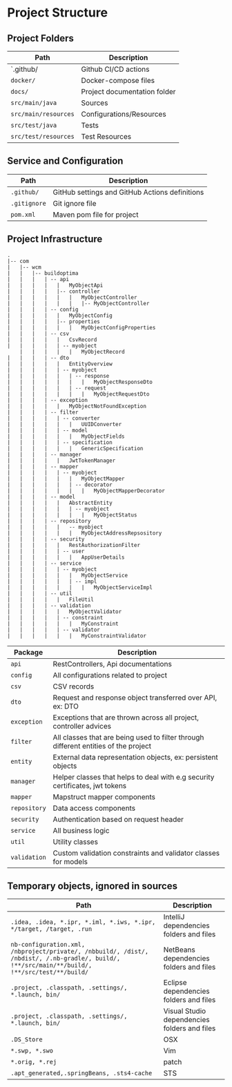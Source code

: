 # Project Structure

## Project Folders

| Path                 | Description                  |
|----------------------|------------------------------|
| `.github/            | Github CI/CD actions         |
| `docker/`            | Docker-compose files         |
| `docs/`              | Project documentation folder |
| `src/main/java`      | Sources                      |
| `src/main/resources` | Configurations/Resources     |
| `src/test/java`      | Tests                        |
| `src/test/resources` | Test Resources               |

## Service and Configuration

| Path         | Description                                    |
|--------------| ---------------------------------------------- |
| `.github/`   | GitHub settings and GitHub Actions definitions |
| `.gitignore` | Git ignore file                                |
| `pom.xml`    | Maven pom file for project                     |


## Project Infrastructure

```..  code::
.
|-- com
|   |-- wcm
|   |   |-- buildoptima
|   |   |   | -- api
|   |   |   |   |   MyObjectApi
|   |   |   |   |-- controller
|   |   |   |   |   |   MyObjectController
|   |   |   |   |   |   |-- MyObjectController
|   |   |   | -- config
|   |   |   |   |   MyObjectConfig
|   |   |   |   |-- properties
|   |   |   |   |   |   MyObjectConfigProperties
|   |   |   | -- csv
|   |   |   |   |   CsvRecord
|   |   |   |   | -- myobject
    |   |   |   |   |   MyObjectRecord 
|   |   |   | -- dto
|   |   |   |   |   EntityOverview
|   |   |   |   | -- myobject
|   |   |   |   |   | -- response
|   |   |   |   |   |   |   MyObjectResponseDto
|   |   |   |   |   | -- request
|   |   |   |   |   |   |   MyObjectRequestDto
|   |   |   | -- exception
|   |   |   |   |   MyObjectNotFoundException
|   |   |   | -- filter
|   |   |   |   | -- converter
|   |   |   |   |   |   UUIDConverter
|   |   |   |   | -- model
|   |   |   |   |   |   MyObjectFields
|   |   |   |   | -- specification
|   |   |   |   |   |   GenericSpecification   
|   |   |   | -- manager
|   |   |   |   |   JwtTokenManager
|   |   |   | -- mapper
|   |   |   |   | -- myobject
|   |   |   |   |   |   MyObjectMapper
|   |   |   |   |   | -- decorator
|   |   |   |   |   |   |   MyObjectMapperDecorator
|   |   |   | -- model
|   |   |   |   |   AbstractEntity
|   |   |   |   |   | -- myobject
|   |   |   |   |   |   |   MyObjectStatus
|   |   |   | -- repository
|   |   |   |   |   -- myobject
|   |   |   |   |   |   MyObjectAddressRepsository
|   |   |   | -- security
|   |   |   |   |   RestAuthorizationFilter
|   |   |   |   | -- user
|   |   |   |   |   |   AppUserDetails
|   |   |   | -- service
|   |   |   |   | -- myobject
|   |   |   |   |   |   MyObjectService
|   |   |   |   |   | -- impl
|   |   |   |   |   |   |   MyObjectServiceImpl
|   |   |   | -- util
|   |   |   |   |   FileUtil
|   |   |   | -- validation
|   |   |   |   |   MyObjectValidator
|   |   |   |   | -- constraint
|   |   |   |   |   |   MyConstraint
|   |   |   |   | -- validator
|   |   |   |   |   |   MyConstraintValidator
```


| Package      | Description                                                                         |
|--------------|-------------------------------------------------------------------------------------|
| `api`        | RestControllers, Api documentations                                                 |
| `config`     | All configurations related to project                                               |
| `csv`        | CSV records                                                                         |
| `dto`        | Request and response object transferred over API, ex: DTO                           |
| `exception`  | Exceptions that are thrown across all project, controller advices                   |
| `filter`     | All classes that are being used to filter through different entities of the project |
| `entity`     | External data representation objects, ex: persistent objects                        |
| `manager`    | Helper classes  that helps to deal with e.g security certificates, jwt tokens       |
| `mapper`     | Mapstruct mapper components                                                         |
| `repository` | Data access components                                                              |
| `security`   | Authentication based on request header                                              |
| `service`    | All business logic                                                                  |
| `util`       | Utility classes                                                                     |
| `validation` | Custom validation constraints and validator classes for models                      |



## Temporary objects, ignored in sources

| Path                                                                                                                                           | Description                                  |
|------------------------------------------------------------------------------------------------------------------------------------------------|----------------------------------------------|
| `.idea, .idea, *.ipr, *.iml, *.iws, *.ipr, */target, /target, .run`                                                                            | IntelliJ dependencies folders and files      |
| `nb-configuration.xml, /nbproject/private/, /nbbuild/, /dist/, /nbdist/, /.nb-gradle/, build/, !**/src/main/**/build/, !**/src/test/**/build/` | NetBeans dependencies folders and files      |
| `.project, .classpath, .settings/, *.launch, bin/`                                                                                             | Eclipse dependencies folders and files       |
| `.project, .classpath, .settings/, *.launch, bin/`                                                                                             | Visual Studio dependencies folders and files |
| `.DS_Store`                                                                                                                                    | OSX                                          |
| `*.swp, *.swo`                                                                                                                                 | Vim                                          |
| `*.orig, *.rej`                                                                                                                                | patch                                        |
| `.apt_generated,.springBeans, .sts4-cache`                                                                                                     | STS                                          |